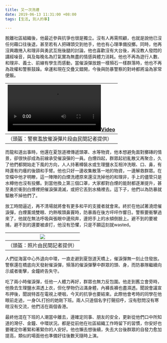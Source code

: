 ```yaml
---
title: 又一次洗禮
date: 2019-06-13 11:31:00 +08:00
tags: [生活, 別人的事]

---
```


  
  
  
脫離社區組織後，他最近參與抗爭也很是獨立。沒有人再需照顧，也就是說他已沒任何藉口往後退，甚至若有人把磚頭交到他手，他也有心理準備投擲。同時，他再沒興趣捲入和理非與勇武互拖後腿的討論，他也喜歡沒有大台後，再沒教人發悶的講經噪音，與及每晚名為打氣實為無盡的情感與體力消耗。他也不再為遊行人數、和理非、義士、前線有學生而感動，當催淚彈放題一樣殞石一樣群落時，他也不再為政權和警察鼓躁。傘運和現在交疊又錯開，今後與防暴警察的對峙都將淪為家常便飯。  
  
| [![](https://1.bp.blogspot.com/-hjONwjJgJMM/XQHDAkM9gfI/AAAAAAAAHYo/jFqrZ1IiwK0JdqmtxSO4yUV6x_mCyoUlACEwYBhgL/s1600/IMG_7535.mov)](https://1.bp.blogspot.com/-hjONwjJgJMM/XQHDAkM9gfI/AAAAAAAAHYo/jFqrZ1IiwK0JdqmtxSO4yUV6x%5FmCyoUlACEwYBhgL/s1600/IMG%5F7535.mov) |
| ------------------------------------------------------------------------------------------------------------------------------------------------------------------------------------------------------------------------------------------------------------------- |
| （頭盔：警察濫放催淚彈片段由民間記者提供）                                                                                                                                                                                                                                               |

而龍和道出事時，他還在夏愨道裡傳遞頭罩、水等物資，他本想避免面對擲磚的情景，卻很快卻成為前線承受催淚彈的一員。白煙四起，群眾起初亂散又再聚合，久了他們都開始走下風的方向，人人持著樽裝水或生理鹽水互相沖洗眼、口、鼻，有時還有灼癢的後頸和手臂。他也只好一邊收集散落一地的物資，一邊解救群眾。在空檔中他才明瞭，這一陣陣的白煙洗禮原來還沒洗掉他的和理非，手上的儘管只是水樽他也沒有投擲。到當他換上第三個口罩，大家都對白煙的能耐都逐漸提升，甚至勇於衝到白煙裡把催淚彈澆滅，或把它丟到水桶裡去。這下子，他們以為防暴就驅散不掉他們了。  
  
放工時間逼近，再不清場就將會有更多和平的支援者就會來。終於在他試著澆熄催淚彈，白煙薰燒雙眼、灼熱喉頭鼻竇時，防暴盾在後方呯呯作響日。警察要衝擊過來了，他就在無法呼吸與張眼中邊飛奔，邊把手上的水傾倒臉上。避不到的要被捕，避不到的還要被虐打，他沒有恐懼，只是不願這刻就wasted。  
  
| [![](https://1.bp.blogspot.com/-JGudMcjL-Dc/XQHC9pF2HoI/AAAAAAAAHYk/J2iKhgKIbRgwHkw0Vhl6g_5kK2s0EzcBACLcBGAs/s640/IMG_7536.jpeg)](https://1.bp.blogspot.com/-JGudMcjL-Dc/XQHC9pF2HoI/AAAAAAAAHYk/J2iKhgKIbRgwHkw0Vhl6g%5F5kK2s0EzcBACLcBGAs/s1600/IMG%5F7536.jpeg) |
| ------------------------------------------------------------------------------------------------------------------------------------------------------------------------------------------------------------------------------------------------------------------ |
| （頭盔：照片由民間記者提供）                                                                                                                                                                                                                                                     |

  
人們從海富中心外退向中環，一直走避到夏愨道天橋上，催淚彈無一刻止住發放。警察還在橋底向天發射催淚彈，殞落的催淚彈擊中群眾的頭、身，而防暴隊繼續向示威者衝擊，金鐘終告失守。  
  
吃了兩小時催淚彈，任他一人體力再好，群眾也無力反包圍。他走到舊立會旁時，他換去生理鹽水濕透上衣，但化學物仍沾滿身體，內褲長褲也盡濕透。聞說會議宣布押後，聞說特首在電視上哽咽，今天的抗爭也要結束。此際他會考時的同學在他眼前走過，一身OL打扮的她剛下班。兩人只道個名字打聲招呼，沒有慰問沒有寒暄沒有交流，他們活在兩個香港。  
  
最終他混在下班的人潮當中離去，邊確定同事、朋友的安全，更新從他們口中所知道的灣仔、金鐘、中環狀況。都是從前他在社區組織工作時留下的習慣，你安好也要確定你著緊和著緊你的人安好。他也懶去想後續，失去大台後群眾的自發力愈加提高，類似的場面他也準備好往後數天隨時上演。  
  
  
